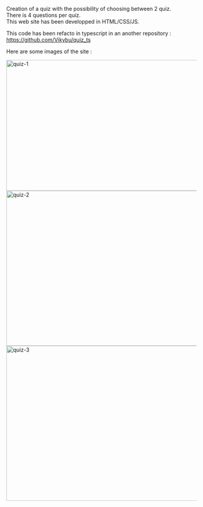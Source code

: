 Creation of a quiz with the possibility of choosing between 2 quiz.<br />
There is 4 questions per quiz.<br />
This web site has been developped in HTML/CSS/JS.<br />

This code has been refacto in typescript in an another repository : https://github.com/Vikybu/quiz_ts <br />

Here are some images of the site :<br />

<img width="941" height="346" alt="quiz-1" src="https://github.com/user-attachments/assets/1d4ce80f-591b-4cc9-b5e7-8f668365e8bd" />

<img width="944" height="410" alt="quiz-2" src="https://github.com/user-attachments/assets/b696f078-b860-45ae-b9d7-c67d7f135ecb" />

<img width="927" height="410" alt="quiz-3" src="https://github.com/user-attachments/assets/71878070-006d-4691-8daa-c31b4513f7fa" />


